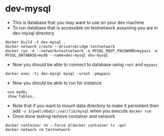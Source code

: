 # dev-mysql
- This is database that you may want to use on your dev machine
- To run database that is accessible on testnetwork assuming you are in dev-mysql directory
```
docker build -t dev-mysql .
docker network create --driver=bridge testnetwork
docker run -d --network=testnetwork -e MYSQL_ROOT_PASSWORD=mypass -e MYSQL_DATABASE=mydb --name=dev-mysql dev-mysql
```
- Now you should be able to connect to database using `root` and `mypass`
```
docker exec -ti dev-mysql mysql -uroot -pmypass
```
- Now you should be able to run for instance
```
 use mydb;
 show tables;
```
- Note that if you want to mount data directory to make it persistent then add `-v $(pwd)/dbdir:/var/lib/mysql` when you execute `docker run`
- Once done testing remove container and network
```
docker container rm --force $(docker container ls -qa)
docker network rm testnetwork
```
